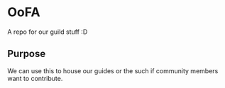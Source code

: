 # OoFA

A repo for our guild stuff :D

## Purpose

We can use this to house our guides or the such if community members want to contribute.

